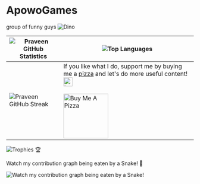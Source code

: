 # ApowoGames
group of funny guys
![Dino](https://raw.githubusercontent.com/ApowoGames/ApowoGames/master/dino.gif)

| ![Praveen GitHub Statistics](https://github-readme-stats.vercel.app/api?username=ApowoGames&show_icons=true) | ![Top Languages](https://github-readme-stats.vercel.app/api/top-langs/?username=ApowoGames) |
| --- | --- |
| ![Praveen GitHub Streak](https://github-readme-streak-stats.herokuapp.com/?user=ApowoGames) | If you like what I do, support me by buying me a [pizza](https://www.buymeacoffee.com/praveenscience) and let's do more useful content! <img src="https://i.imgur.com/T31KN5a.png" alt="Look next line." height="24" /><br /><br /> <a href="https://www.buymeacoffee.com/praveenscience" target="_blank"><img src="https://cdn.buymeacoffee.com/buttons/v2/default-white.png" alt="Buy Me A Pizza" width="120" /></a> |

![Trophies 🏆](https://github-profile-trophy.vercel.app/?username=ApowoGames)

Watch my contribution graph being eaten by a Snake! 🐍

![Watch my contribution graph being eaten by a Snake!](https://raw.githubusercontent.com/ApowoGames/ApowoGames/master/soc/snake.svg)
